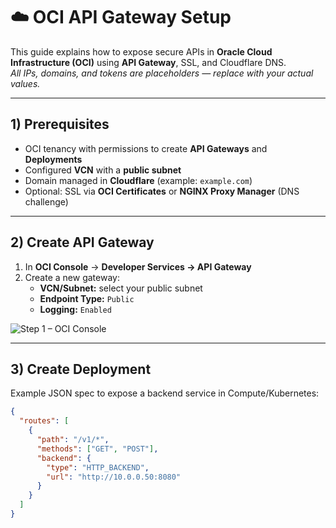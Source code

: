 # ☁️ OCI API Gateway Setup

This guide explains how to expose secure APIs in **Oracle Cloud Infrastructure (OCI)** using **API Gateway**, SSL, and Cloudflare DNS.  
_All IPs, domains, and tokens are placeholders — replace with your actual values._

---

## 1) Prerequisites
- OCI tenancy with permissions to create **API Gateways** and **Deployments**
- Configured **VCN** with a **public subnet**
- Domain managed in **Cloudflare** (example: `example.com`)
- Optional: SSL via **OCI Certificates** or **NGINX Proxy Manager** (DNS challenge)

---

## 2) Create API Gateway
1. In **OCI Console** → **Developer Services → API Gateway**  
2. Create a new gateway:
   - **VCN/Subnet:** select your public subnet  
   - **Endpoint Type:** `Public`  
   - **Logging:** `Enabled`

![Step 1 – OCI Console](./OCI-img.png)

---

## 3) Create Deployment
Example JSON spec to expose a backend service in Compute/Kubernetes:

```json
{
  "routes": [
    {
      "path": "/v1/*",
      "methods": ["GET", "POST"],
      "backend": {
        "type": "HTTP_BACKEND",
        "url": "http://10.0.0.50:8080"
      }
    }
  ]
}
